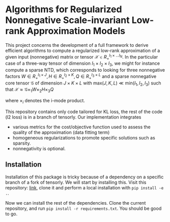 # Algorithms for Regularized Nonnegative Scale-invariant Low-rank Approximation Models
This project concerns the development of a full framework to derive efficient algorithms to compute a regularized low-rank approximation of a given
input (nonnegative) matrix or tensor 
$\mathcal{X}\in R_+^{I_1\times...I_N}$.
In the particular case of a three-way tensor of dimension 
$I_1\times I_2 \times I_3$,
we might for instance 
compute a sparse NTD, which corresponds to looking for three nonnegative factors 
$W\in R_+^{I_1\times J},  H\in R_+^{I_2\times K}, Q\in R_+^{I_3\times L}$
and a sparse nonnegative core tensor 
$\mathcal{G}$ of dimension $J\times K\times L$
with 
$\text{max}\left(J,K,L\right)\ll\text{min}\left(I_1,I_2,I_3\right)$
such that 
$\mathcal{X}\approx \mathcal{G} \times_1 W \times_2 H \times_3 Q$

where $\times_i$ denotes the i-mode product.

This repository contains only code tailored for KL loss, the rest of the code (l2 loss) is in a branch of tensorly. Our implementation integrates
  - various metrics for the cost/objective function used to assess the quality of the approximation (data fitting term)
  - homogeneous regularizations to promote specific solutions such as sparsity.
  - nonnegativity is optional.
  

## Installation

Installation of this package is tricky because of a dependency on a specific branch of a fork of tensorly. We will start by installing this. Visit this repository: [link](https://github.com/cohenjer/tensorly/tree/HRSI_draft), clone it and perform a local installation with `pip install -e .`.

Now we can install the rest of the dependencies. Clone the current repository, and run `pip install -r requirements.txt`. You should be good to go.


